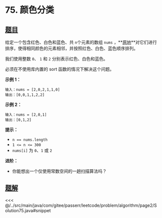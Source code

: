 # 75. 颜色分类

## [题目](https://leetcode.cn/problems/sort-colors/)
给定一个包含红色、白色和蓝色、共 `n`个元素的数组 `nums` ，**[原地](https://baike.baidu.com/item/%E5%8E%9F%E5%9C%B0%E7%AE%97%E6%B3%95)**对它们进行排序，使得相同颜色的元素相邻，并按照红色、白色、蓝色顺序排列。

我们使用整数 `0`、 `1` 和 `2` 分别表示红色、白色和蓝色。

必须在不使用库内置的 sort 函数的情况下解决这个问题。

**示例 1：**

```
输入：nums = [2,0,2,1,1,0]
输出：[0,0,1,1,2,2]
```

**示例 2：**

```
输入：nums = [2,0,1]
输出：[0,1,2]
```

**提示：**

* `n == nums.length`
* `1 <= n <= 300`
* `nums[i]` 为 `0`、`1` 或 `2`

**进阶：**

* 你能想出一个仅使用常数空间的一趟扫描算法吗？


## [题解](https://github.com/PasseRR/JavaLeetCode/blob/master/src/main/java/com/gitee/passerr/leetcode/problem/algorithm/page2/Solution75.java)

<<< @/../src/main/java/com/gitee/passerr/leetcode/problem/algorithm/page2/Solution75.java#snippet
